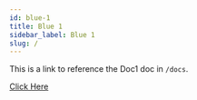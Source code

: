 ```yaml
---
id: blue-1
title: Blue 1
sidebar_label: Blue 1
slug: /
---
```


This is a link to reference the Doc1 doc in `/docs`. 

[Click Here](/docs/docs1.md)